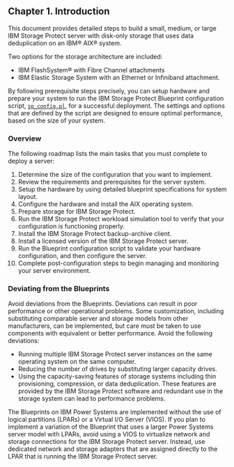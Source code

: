 ## Chapter 1. Introduction

This document provides detailed steps to build a small, medium, or large IBM Storage Protect server with disk-only storage that uses data deduplication on an IBM® AIX® system.

Two options for the storage architecture are included:

* IBM FlashSystem® with Fibre Channel attachments
* IBM Elastic Storage System with an Ethernet or Infiniband attachment.

By following prerequisite steps precisely, you can setup hardware and prepare your system to run the IBM Storage Protect Blueprint configuration script, [`sp_config.pl`](../../tools/sp_config.pl), for a successful deployment. The settings and options that are defined by the script are designed to ensure optimal performance, based on the size of your system.

### Overview
The following roadmap lists the main tasks that you must complete to deploy a server:

1. Determine the size of the configuration that you want to implement.
1. Review the requirements and prerequisites for the server system.
1. Setup the hardware by using detailed blueprint specifications for system layout.
1. Configure the hardware and install the AIX operating system.
1. Prepare storage for IBM Storage Protect.
1. Run the IBM Storage Protect workload simulation tool to verify that your configuration is functioning properly.
1. Install the IBM Storage Protect backup-archive client.
1. Install a licensed version of the IBM Storage Protect server.
1. Run the Blueprint configuration script to validate your hardware configuration, and then configure the server.
1. Complete post-configuration steps to begin managing and monitoring your server environment.

### Deviating from the Blueprints

Avoid deviations from the Blueprints. Deviations can result in poor performance or other operational problems. Some customization, including substituting comparable server and storage models from other manufacturers, can be implemented, but care must be taken to use components with equivalent or better performance. Avoid the following deviations:

* Running multiple IBM Storage Protect server instances on the same operating system on the same computer.
* Reducing the number of drives by substituting larger capacity drives.
* Using the capacity-saving features of storage systems including thin provisioning, compression, or data deduplication. These features are provided by the IBM Storage Protect software and redundant use in the storage system can lead to performance problems.

The Blueprints on IBM Power Systems are implemented without the use of logical partitions (LPARs) or a Virtual I/O Server (VIOS). If you plan to implement a variation of the Blueprint that uses a larger Power Systems server model with LPARs, avoid using a VIOS to virtualize network and storage connections for the IBM Storage Protect server. Instead, use dedicated network and storage adapters that are assigned directly to the LPAR that is running the IBM Storage Protect server.
